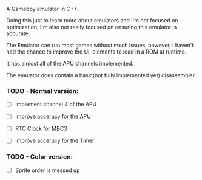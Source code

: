 A Gameboy emulator in C++.

Doing this just to learn more about emulators and I'm not focused on optimization,
I'm also not really focused on ensuring this emulator is accurate.

The Emulator can run most games without much issues,
however, I haven't had the chance to improve the UI,
elements to load in a ROM at runtime.

It has almost all of the APU channels implemented.

The emulator does contain a basic(not fully implemented yet) disassembler.

### TODO - Normal version:
- [ ] Implement channel 4 of the APU
- [ ] Improve accerucy for the APU

- [ ] RTC Clock for MBC3
- [ ] Improve accerucy for the Timer

### TODO - Color version:
- [ ] Sprite order is messed up
